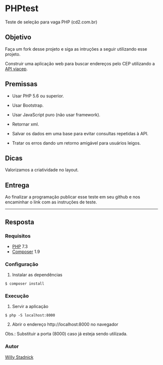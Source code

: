 # PHPtest

Teste de seleção para vaga PHP (cd2.com.br)

## Objetivo

Faça um fork desse projeto e siga as intruções a seguir utilizando esse projeto.

Construir uma aplicação web para buscar endereços pelo CEP utilizando a [API viacep](https://viacep.com.br/).

## Premissas

- Usar PHP 5.6 ou superior.

- Usar Bootstrap.

- Usar JavaScript puro (não usar framework).

- Retornar xml.

- Salvar os dados em uma base para evitar consultas repetidas à API.

- Tratar os erros dando um retorno amigável para usuários leigos.

## Dicas

Valorizamos a criatividade no layout.

## Entrega

Ao finalizar a programação publicar esse teste em seu github e nos encaminhar o link com as instruções de teste.

---

## Resposta

### Requisitos

- [PHP](https://www.php.net/) 7.3
- [Composer](https://getcomposer.org/) 1.9

### Configuração

1. Instalar as dependências

```
$ composer install
```

### Execução

1. Servir a aplicação

```
$ php -S localhost:8000
```

2. Abrir o endereço http://localhost:8000 no navegador

Obs.: Substituir a porta (8000) caso já esteja sendo utilizada.

### Autor

[Willy Stadnick](willy.stadnick@gmail.com)
